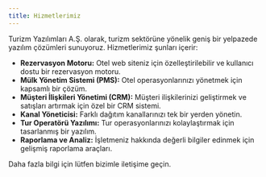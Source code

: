 ```yaml
---
title: Hizmetlerimiz
---
```


Turizm Yazılımları A.Ş. olarak, turizm sektörüne yönelik geniş bir yelpazede yazılım çözümleri sunuyoruz. Hizmetlerimiz şunları içerir:

- **Rezervasyon Motoru:** Otel web siteniz için özelleştirilebilir ve kullanıcı dostu bir rezervasyon motoru.
- **Mülk Yönetim Sistemi (PMS):** Otel operasyonlarınızı yönetmek için kapsamlı bir çözüm.
- **Müşteri İlişkileri Yönetimi (CRM):** Müşteri ilişkilerinizi geliştirmek ve satışları artırmak için özel bir CRM sistemi.
- **Kanal Yöneticisi:** Farklı dağıtım kanallarınızı tek bir yerden yönetin.
- **Tur Operatörü Yazılımı:** Tur operasyonlarınızı kolaylaştırmak için tasarlanmış bir yazılım.
- **Raporlama ve Analiz:** İşletmeniz hakkında değerli bilgiler edinmek için gelişmiş raporlama araçları.

Daha fazla bilgi için lütfen bizimle iletişime geçin.